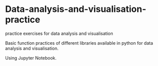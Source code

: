 # Data-analysis-and-visualisation-practice
practice exercises for data analysis and visualisation 


Basic function practices of different libraries available in python for data analysis and visualisation.

Using Jupyter Notebook.
